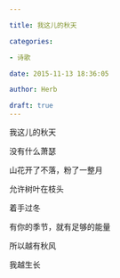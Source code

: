 ```yaml
---

title: 我这儿的秋天

categories:

- 诗歌

date: 2015-11-13 18:36:05

author: Herb

draft: true
---
```


我这儿的秋天

没有什么萧瑟

山花开了不落，粉了一整月

允许树叶在枝头

着手过冬

有你的季节，就有足够的能量

所以越有秋风

我越生长

